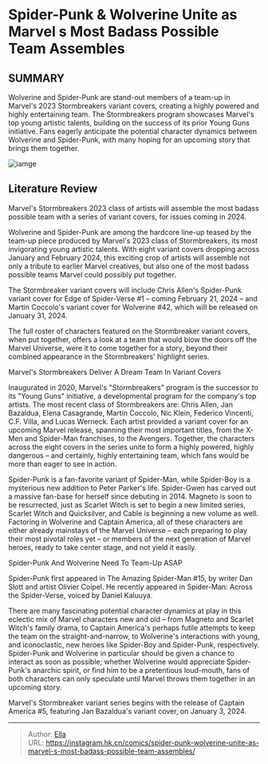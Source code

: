 # Spider-Punk &amp; Wolverine Unite as Marvel s Most Badass Possible Team Assembles


## SUMMARY 



  Wolverine and Spider-Punk are stand-out members of a team-up in Marvel&#39;s 2023 Stormbreakers variant covers, creating a highly powered and highly entertaining team.   The Stormbreakers program showcases Marvel&#39;s top young artistic talents, building on the success of its prior Young Guns initiative.   Fans eagerly anticipate the potential character dynamics between Wolverine and Spider-Punk, with many hoping for an upcoming story that brings them together.  

![iamge](https://static1.srcdn.com/wordpress/wp-content/uploads/2020/07/Wolverine-Spider-Man-Body-Swap-Image.jpg)

## Literature Review

Marvel&#39;s Stormbreakers 2023 class of artists will assemble the most badass possible team with a series of variant covers, for issues coming in 2024.




Wolverine and Spider-Punk are among the hardcore line-up teased by the team-up piece produced by Marvel&#39;s 2023 class of Stormbreakers, its most invigorating young artistic talents. With eight variant covers dropping across January and February 2024, this exciting crop of artists will assemble not only a tribute to earlier Marvel creatives, but also one of the most badass possible teams Marvel could possibly put together.




The Stormbreaker variant covers will include Chris Allen&#39;s Spider-Punk variant cover for Edge of Spider-Verse #1 – coming February 21, 2024 – and Martin Coccolo&#39;s variant cover for Wolverine #42, which will be released on January 31, 2024.



          

The full roster of characters featured on the Stormbreaker variant covers, when put together, offers a look at a team that would blow the doors off the Marvel Universe, were it to come together for a story, beyond their combined appearance in the Stormbreakers&#39; highlight series.


 Marvel&#39;s Stormbreakers Deliver A Dream Team In Variant Covers 
         




Inaugurated in 2020, Marvel&#39;s &#34;Stormbreakers&#34; program is the successor to its &#34;Young Guns&#34; initiative, a developmental program for the company&#39;s top artists. The most recent class of Stormbreakers are: Chris Allen, Jan Bazaldua, Elena Casagrande, Martin Coccolo, Nic Klein, Federico Vincenti, C.F. Villa, and Lucas Werneck. Each artist provided a variant cover for an upcoming Marvel release, spanning their most important titles, from the X-Men and Spider-Man franchises, to the Avengers. Together, the characters across the eight covers in the series unite to form a highly powered, highly dangerous – and certainly, highly entertaining team, which fans would be more than eager to see in action.

Spider-Punk is a fan-favorite variant of Spider-Man, while Spider-Boy is a mysterious new addition to Peter Parker&#39;s life. Spider-Gwen has carved out a massive fan-base for herself since debuting in 2014. Magneto is soon to be resurrected, just as Scarlet Witch is set to begin a new limited series, Scarlet Witch and Quicksilver, and Cable is beginning a new volume as well. Factoring in Wolverine and Captain America, all of these characters are either already mainstays of the Marvel Universe – each preparing to play their most pivotal roles yet – or members of the next generation of Marvel heroes, ready to take center stage, and not yield it easily.






 Spider-Punk And Wolverine Need To Team-Up ASAP 


          





Spider-Punk first appeared in The Amazing Spider-Man #15, by writer Dan Slott and artist Olivier Coipel. He recently appeared in Spider-Man: Across the Spider-Verse, voiced by Daniel Kaluuya.




There are many fascinating potential character dynamics at play in this eclectic mix of Marvel characters new and old – from Magneto and Scarlet Witch&#39;s family drama, to Captain America&#39;s perhaps futile attempts to keep the team on the straight-and-narrow, to Wolverine&#39;s interactions with young, and iconoclastic, new heroes like Spider-Boy and Spider-Punk, respectively. Spider-Punk and Wolverine in particular should be given a chance to interact as soon as possible; whether Wolverine would appreciate Spider-Punk&#39;s anarchic spirit, or find him to be a pretentious loud-mouth, fans of both characters can only speculate until Marvel throws them together in an upcoming story.




Marvel&#39;s Stormbreaker variant series begins with the release of Captain America #5, featuring Jan Bazaldua&#39;s variant cover, on January 3, 2024.



---

> Author: [Ella](https://instagram.hk.cn/)  
> URL: https://instagram.hk.cn/comics/spider-punk-wolverine-unite-as-marvel-s-most-badass-possible-team-assembles/  

